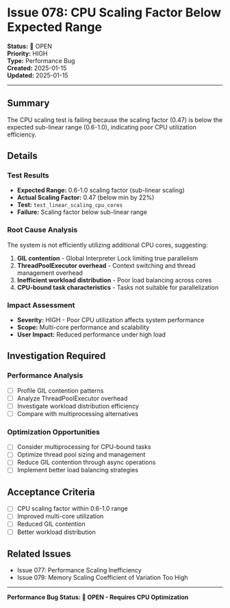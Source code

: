 # Issue 078: CPU Scaling Factor Below Expected Range

**Status:** 🐛 OPEN  
**Priority:** HIGH  
**Type:** Performance Bug  
**Created:** 2025-01-15  
**Updated:** 2025-01-15  

---

## Summary

The CPU scaling test is failing because the scaling factor (0.47) is below the expected sub-linear range (0.6-1.0), indicating poor CPU utilization efficiency.

## Details

### Test Results
- **Expected Range:** 0.6-1.0 scaling factor (sub-linear scaling)
- **Actual Scaling Factor:** 0.47 (below min by 22%)
- **Test:** `test_linear_scaling_cpu_cores`
- **Failure:** Scaling factor below sub-linear range

### Root Cause Analysis
The system is not efficiently utilizing additional CPU cores, suggesting:

1. **GIL contention** - Global Interpreter Lock limiting true parallelism
2. **ThreadPoolExecutor overhead** - Context switching and thread management overhead
3. **Inefficient workload distribution** - Poor load balancing across cores
4. **CPU-bound task characteristics** - Tasks not suitable for parallelization

### Impact Assessment
- **Severity:** HIGH - Poor CPU utilization affects system performance
- **Scope:** Multi-core performance and scalability
- **User Impact:** Reduced performance under high load

## Investigation Required

### Performance Analysis
- [ ] Profile GIL contention patterns
- [ ] Analyze ThreadPoolExecutor overhead
- [ ] Investigate workload distribution efficiency
- [ ] Compare with multiprocessing alternatives

### Optimization Opportunities
- [ ] Consider multiprocessing for CPU-bound tasks
- [ ] Optimize thread pool sizing and management
- [ ] Reduce GIL contention through async operations
- [ ] Implement better load balancing strategies

## Acceptance Criteria
- [ ] CPU scaling factor within 0.6-1.0 range
- [ ] Improved multi-core utilization
- [ ] Reduced GIL contention
- [ ] Better workload distribution

## Related Issues
- Issue 077: Performance Scaling Inefficiency
- Issue 079: Memory Scaling Coefficient of Variation Too High

---

**Performance Bug Status: 🐛 OPEN - Requires CPU Optimization** 
